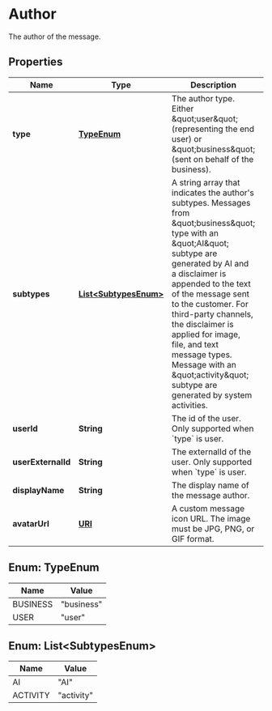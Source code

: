 

# Author

The author of the message.
## Properties

Name | Type | Description | Notes
------------ | ------------- | ------------- | -------------
**type** | [**TypeEnum**](#TypeEnum) | The author type. Either \&quot;user\&quot; (representing the end user)  or \&quot;business\&quot; (sent on behalf of the business).  | 
**subtypes** | [**List&lt;SubtypesEnum&gt;**](#List&lt;SubtypesEnum&gt;) | A string array that indicates the author&#39;s subtypes. Messages from \&quot;business\&quot; type with an \&quot;AI\&quot; subtype  are generated by AI and a disclaimer is appended to the text of the message sent to the customer.  For third-party channels, the disclaimer is applied for image, file, and text message types. Message with an \&quot;activity\&quot; subtype are generated by system activities.  |  [optional]
**userId** | **String** | The id of the user. Only supported when &#x60;type&#x60; is user. |  [optional]
**userExternalId** | **String** | The externalId of the user. Only supported when &#x60;type&#x60; is user. |  [optional]
**displayName** | **String** | The display name of the message author. |  [optional]
**avatarUrl** | [**URI**](URI.md) | A custom message icon URL. The image must be JPG, PNG, or GIF format. |  [optional]



## Enum: TypeEnum

Name | Value
---- | -----
BUSINESS | &quot;business&quot;
USER | &quot;user&quot;



## Enum: List&lt;SubtypesEnum&gt;

Name | Value
---- | -----
AI | &quot;AI&quot;
ACTIVITY | &quot;activity&quot;



